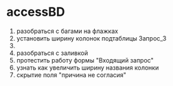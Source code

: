 ﻿# accessBD

1) разобраться с багами на флажках
2) установить ширину колонок подтаблицы Запрос_3
3)
4) разобраться с заливкой
5) протестить работу формы "Входящий запрос"
6) узнать как увеличить ширину названия колонки
7) скрытие поля "причина не согласия"
